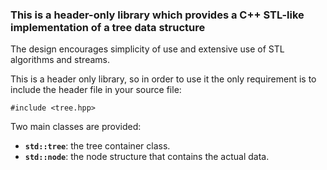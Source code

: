 ### This is a header-only library which provides a C++ STL-like implementation of a tree data structure ###

The design encourages simplicity of use and extensive use of STL algorithms and streams.

This is a header only library, so in order to use it the only requirement is to include the header file in your source file:
```
#include <tree.hpp>
```

Two main classes are provided:
  * **`std::tree`**: the tree container class.
  * **`std::node`**: the node structure that contains the actual data.